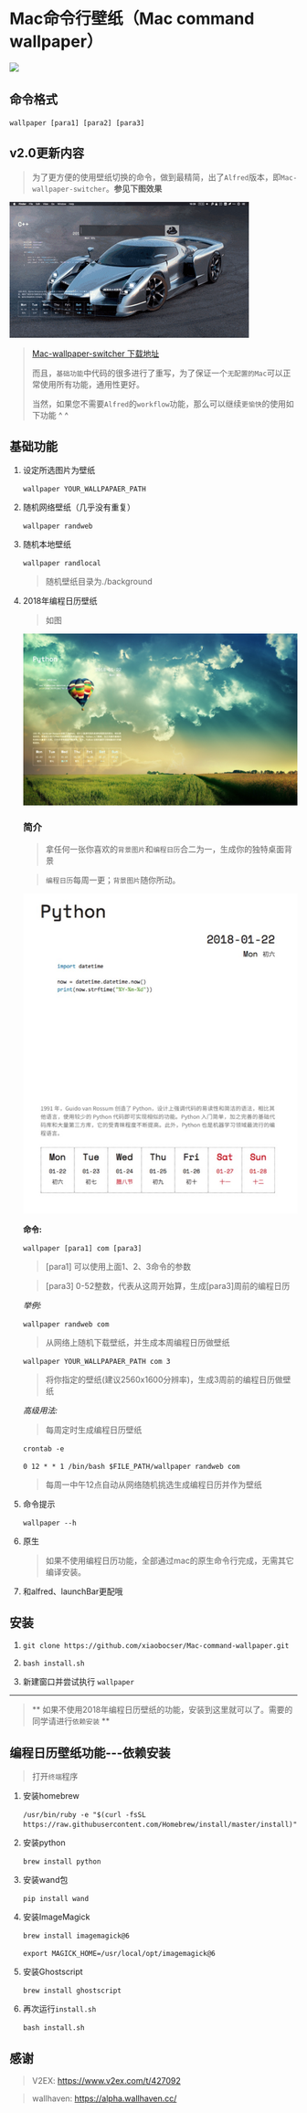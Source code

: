 # Mac命令行壁纸（Mac command wallpaper）

![](./source/demonstration.gif)



## 命令格式

`wallpaper [para1] [para2] [para3]`

## v2.0更新内容

> 为了更方便的使用壁纸切换的命令，做到最精简，出了`Alfred`版本，即`Mac-wallpaper-switcher`。**参见下图效果**

![](./source/alfred-wallpaper.gif)

> [Mac-wallpaper-switcher 下载地址](https://github.com/xiaobocser/Mac-command-wallpaper/releases/tag/v2.0)
>
> 而且，`基础功能`中代码的很多进行了重写，为了保证一个`无配置的Mac`可以正常使用所有功能，通用性更好。
>
> 当然，如果您不需要`Alfred`的`workflow`功能，那么可以继续`更愉快`的使用如下功能 ^ ^

## 基础功能

1. 设定所选图片为壁纸

      `wallpaper YOUR_WALLPAPAER_PATH`

2. 随机网络壁纸（几乎没有重复）

      `wallpaper randweb`

3. 随机本地壁纸

    `wallpaper randlocal`

      > 随机壁纸目录为./background

4. 2018年编程日历壁纸

    > 如图

    ![](./composite/code_calendar_wallpaper_04.jpg)

    ### 简介

    > 拿任何一张你喜欢的`背景图片`和`编程日历`合二为一，生成你的独特桌面背景

    > `编程日历`每周一更；`背景图片`随你所动。

    ![](./source/python_calander.jpg)

    **命令:**

      `wallpaper [para1] com [para3]`

    >  [para1] 可以使用上面1、2、3命令的参数

    > [para3] 0-52整数，代表从这周开始算，生成[para3]周前的编程日历

    *举例:*

     `wallpaper randweb com`

    > 从网络上随机下载壁纸，并生成本周编程日历做壁纸 

     `wallpaper YOUR_WALLPAPAER_PATH com 3`

    > 将你指定的壁纸(建议2560x1600分辨率)，生成3周前的编程日历做壁纸

    *高级用法:*

    > 每周定时生成编程日历壁纸

     `crontab -e`

     `0 12 * * 1 /bin/bash $FILE_PATH/wallpaper randweb com` 

    > 每周一中午12点自动从网络随机挑选生成编程日历并作为壁纸


5. 命令提示

	  `wallpaper --h`

6. 原生

    > 如果不使用编程日历功能，全部通过mac的原生命令行完成，无需其它编译安装。

7. 和alfred、launchBar更配哦

## 安装

1. `git clone https://github.com/xiaobocser/Mac-command-wallpaper.git`

2. `bash install.sh`


3. 新建窗口并尝试执行 `wallpaper`




--------------------

> ** 如果不使用2018年编程日历壁纸的功能，安装到这里就可以了。需要的同学请进行`依赖安装` **

## 编程日历壁纸功能---依赖安装

> 打开`终端`程序

1. 安装homebrew

	  `/usr/bin/ruby -e "$(curl -fsSL https://raw.githubusercontent.com/Homebrew/install/master/install)"`

2. 安装python

      `brew install python`

3. 安装wand包

	  `pip install wand`

4. 安装ImageMagick

      `brew install imagemagick@6`

      `export MAGICK_HOME=/usr/local/opt/imagemagick@6`

5. 安装Ghostscript

      `brew install ghostscript`

6. 再次运行`install.sh`

      `bash install.sh`

## 感谢

> V2EX: https://www.v2ex.com/t/427092

> wallhaven: https://alpha.wallhaven.cc/
